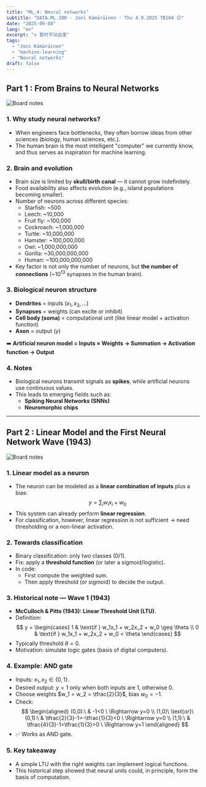 ```yaml
---
title: "ML_4: Neural networks"
subtitle: "DATA.ML.100 · Joni Kämäräinen · Thu 4.9.2025 TB104 😊"
date: "2025-09-08"
lang: "en"
excerpt: "x 暂时不动这里"
tags:
  - "Joni Kämäräinen"
  - "machine-learning"
  - "Neural networks"
draft: false
---
```


## Part 1 : From Brains to Neural Networks

![Board notes](/images/docs/mlLecture4_Neuralnetworks/1.png)

### 1. Why study neural networks?
- When engineers face bottlenecks, they often borrow ideas from other sciences (biology, human sciences, etc.).  
- The human brain is the most intelligent "computer" we currently know, and thus serves as inspiration for machine learning.  

### 2. Brain and evolution
- Brain size is limited by **skull/birth canal** — it cannot grow indefinitely.  
- Food availability also affects evolution (e.g., island populations becoming smaller).  
- Number of neurons across different species:
  - Starfish: ~500  
  - Leech: ~10,000  
  - Fruit fly: ~100,000  
  - Cockroach: ~1,000,000  
  - Turtle: ~10,000,000  
  - Hamster: ~100,000,000  
  - Owl: ~1,000,000,000  
  - Gorilla: ~30,000,000,000  
  - Human: ~100,000,000,000  
- Key factor is not only the number of neurons, but **the number of connections** (~$10^{13}$ synapses in the human brain).  

### 3. Biological neuron structure
- **Dendrites** = inputs ($x_1, x_2, …$)  
- **Synapses** = weights (can excite or inhibit)  
- **Cell body (soma)** = computational unit (like linear model + activation function)  
- **Axon** = output ($y$)  

➡️ **Artificial neuron model = Inputs × Weights → Summation → Activation function → Output**

### 4. Notes
- Biological neurons transmit signals as **spikes**, while artificial neurons use continuous values.  
- This leads to emerging fields such as:  
  - **Spiking Neural Networks (SNNs)**  
  - **Neuromorphic chips**

---

## Part 2 : Linear Model and the First Neural Network Wave (1943)

![Board notes](/images/docs/mlLecture4_Neuralnetworks/2.png)

### 1. Linear model as a neuron
- The neuron can be modeled as a **linear combination of inputs** plus a bias:  
  $$y = \sum_i w_i x_i + w_0$$
- This system can already perform **linear regression**.  
- For classification, however, linear regression is not sufficient → need thresholding or a non-linear activation.  

### 2. Towards classification
- Binary classification: only two classes (0/1).  
- Fix: apply a **threshold function** (or later a sigmoid/logistic).  
- In code:  
  - First compute the weighted sum.  
  - Then apply threshold (or sigmoid) to decide the output.  

### 3. Historical note — Wave 1 (1943)
- **McCulloch & Pitts (1943): Linear Threshold Unit (LTU)**.  
- Definition:  
  $$
  y = 
    \begin{cases}
      1 & \text{if } w_1x_1 + w_2x_2 + w_0 \geq \theta \\
      0 & \text{if } w_1x_1 + w_2x_2 + w_0 < \theta
    \end{cases}
  $$
- Typically threshold $\theta = 0$.  
- Motivation: simulate logic gates (basis of digital computers).  

### 4. Example: AND gate
- Inputs: $x_1, x_2 \in \{0,1\}$.  
- Desired output: $y=1$ only when both inputs are 1, otherwise 0.  
- Choose weights $w_1 = w_2 = \tfrac{2}{3}$, bias $w_0 = -1$.  
- Check:  
  $$
  \begin{aligned}
  (0,0):\ & -1<0 \ \Rightarrow y=0 \\
  (1,0)\ \text{or}\ (0,1):\ & \tfrac{2}{3}-1=-\tfrac{1}{3}<0 \ \Rightarrow y=0 \\
  (1,1):\ & \tfrac{4}{3}-1=\tfrac{1}{3}>0 \ \Rightarrow y=1
  \end{aligned}
  $$
- ✅ Works as AND gate.  

### 5. Key takeaway
- A simple LTU with the right weights can implement logical functions.  
- This historical step showed that neural units could, in principle, form the basis of computation.

